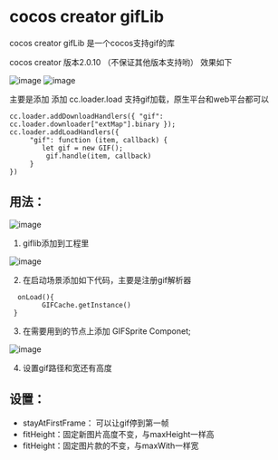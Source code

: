 # cocos creator gifLib
cocos creator gifLib 是一个cocos支持gif的库

cocos creator 版本2.0.10 （不保证其他版本支持哟）
效果如下

![image](https://github.com/baibai2013/cocos-creator-gifLib/blob/master/1.gif)
![image](https://github.com/baibai2013/cocos-creator-gifLib/blob/master/2.gif)

主要是添加 添加 cc.loader.load 支持gif加载，原生平台和web平台都可以

```
cc.loader.addDownloadHandlers({ "gif": cc.loader.downloader["extMap"].binary });
cc.loader.addLoadHandlers({
     "gif": function (item, callback) {
        let gif = new GIF();
         gif.handle(item, callback)
     }
})
```

## 用法：

![image](https://github.com/baibai2013/cocos-creator-gifLib/blob/master/3.png)

1. giflib添加到工程里

![image](https://github.com/baibai2013/cocos-creator-gifLib/blob/master/5.png)

2. 在启动场景添加如下代码，主要是注册gif解析器
```
  onLoad(){
        GIFCache.getInstance()
 }
```

3. 在需要用到的节点上添加 GIFSprite Componet;

![image](https://github.com/baibai2013/cocos-creator-gifLib/blob/master/4.png)

4. 设置gif路径和宽还有高度

## 设置：
* stayAtFirstFrame： 可以让gif停到第一帧 
* fitHeight：固定新图片高度不变，与maxHeight一样高
* fitHeight：固定图片款的不变，与maxWith一样宽





